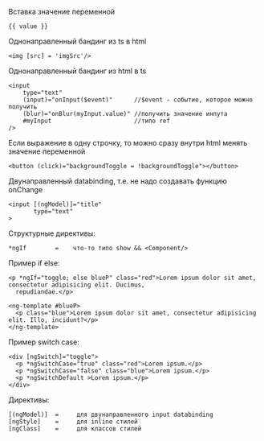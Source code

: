 
Вставка значение переменной
```
{{ value }}
```

Однонаправленный бандинг из ts в html
```
<img [src] = 'imgSrc'/>
```

Однонаправленный бандинг из html в ts
```
<input
    type="text"
    (input)="onInput($event)"      //$event - событие, которое можно получить
    (blur)="onBlur(myInput.value)" //получить значение инпута
    #myInput                       //типо ref 
/>
```

Если выражение в одну строчку, то можно сразу внутри html менять значение переменной
```
<button (click)="backgroundToggle = !backgroundToggle"></button>
```

Двунаправленный databinding, т.е. не надо создавать функцию onChange
```
<input [(ngModel)]="title"
       type="text"
>
```

Структурные директивы:
```
*ngIf        =    что-то типо show && <Component/>
```

Пример if else: 
```
<p *ngIf="toggle; else blueP" class="red">Lorem ipsum dolor sit amet, consectetur adipisicing elit. Ducimus,
  repudiandae.</p>

<ng-template #blueP>
  <p class="blue">Lorem ipsum dolor sit amet, consectetur adipisicing elit. Illo, incidunt?</p>
</ng-template>
```
Пример switch case: 
```
<div [ngSwitch]="toggle">
  <p *ngSwitchCase="true" class="red">Lorem ipsum.</p>
  <p *ngSwitchCase="false" class="blue">Lorem ipsum.</p>
  <p *ngSwitchDefault >Lorem ipsum.</p>
</div>
```

Директивы:
```
[(ngModel)]  =     для двунаправленного input databinding
[ngStyle]    =     для inline стилей
[ngClass]    =     для классов стилей
```

